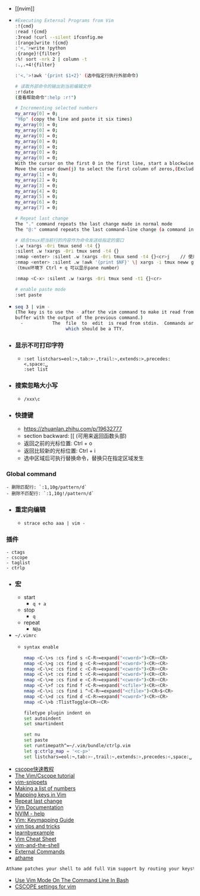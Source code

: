 - [[nvim]]
- ```bash
  #Executing External Programs from Vim
  :!{cmd}
  :read !{cmd}
  :3read !curl --silent ifconfig.me
  :[range]write !{cmd}
  :'<,'>write !python
  :{range}!{filter}
  :%! sort -nrk 2 | column -t
  :.,.+4!{filter}

  :'<,'>!awk '{print $1+2}' (选中指定行执行外部命令)

  # 读取外部命令的输出到当前编辑文件
  :r!date
  (查看帮助命令":help :r!")

  # Incrementing selected numbers
  my_array[0] = 0;
  "Y6p" (copy the line and paste it six times)
  my_array[0] = 0;
  my_array[0] = 0;
  my_array[0] = 0;
  my_array[0] = 0;
  my_array[0] = 0;
  my_array[0] = 0;
  my_array[0] = 0;
  With the cursor on the first 0 in the first line, start a blockwise select by pressing "Ctrl-V" 
  Move the cursor down(j) to select the first column of zeros,(Exclude first line by pressing "o") then   press "g Ctrl-A"
  my_array[1] = 0;
  my_array[2] = 0;
  my_array[3] = 0;
  my_array[4] = 0;
  my_array[5] = 0;
  my_array[6] = 0;
  my_array[7] = 0;

  # Repeat last change
  The "." command repeats the last change made in normal mode
  The "@:" command repeats the last command-line change (a command invoked with ":")

  # 结合tmux把当前行的内容作为命令发送给指定的窗口
  :.w !xargs -0ri tmux send -t4 {}
  :silent .w !xargs -0ri tmux send -t4 {}
  :nmap <enter> :silent .w !xargs -0ri tmux send -t4 {}<cr>j	// 使用回车键自动执行当前行命令并到下一行
  :nmap <enter> :silent .w !awk '{print $NF}' \| xargs -i tmux neww git difftool -y {}<cr>
  （tmux环境下 Ctrl + q 可以显示pane number）

  :nmap <C-x> :silent .w !xargs -0ri tmux send -t1 {}<cr>
  
  # enable paste mode
  :set paste
  ```
- ```bash
  seq 3 | vim -
  (The key is to use the - after the vim command to make it read from stdin. This will open a new 
  buffer with the output of the previous command.)
  	-           The  file  to  edit  is read from stdin.  Commands are read from stderr,
                     which should be a TTY.
  
  
  ```
- ### 显示不可打印字符
	- ```vim
	  :set listchars=eol:¬,tab:>·,trail:~,extends:>,precedes:<,space:␣
	  :set list
	  ```
- ### 搜索忽略大小写
	- ```vim
	  /xxx\c
	  ```
- ### 快捷键
	- https://zhuanlan.zhihu.com/p/19632777
	- section backward: \[\[ (可用来返回函数头部)
	- 返回之前的光标位置: Ctrl + o
	- 返回比较新的光标位置: Ctrl + i
	- 选中区域后可执行替换命令，替换只在指定区域发生
### Global command
	- 删除匹配行: `:1,10g/pattern/d`
	- 删除不匹配行: `:1,10g!/pattern/d`
- ### 重定向编辑
	- `strace echo aaa | vim -`
### 插件
	- ctags
	- cscope
	- taglist
	- ctrlp
- ### 宏
	- start
		- `q + a`
	- stop
		- `q`
	- repeat
		- `N@a`
- `~/.vimrc`
	- ```bash
	  syntax enable
	  
	  nmap <C-\>s :cs find s <C-R>=expand("<cword>")<CR><CR>
	  nmap <C-\>g :cs find g <C-R>=expand("<cword>")<CR><CR>
	  nmap <C-\>c :cs find c <C-R>=expand("<cword>")<CR><CR>
	  nmap <C-\>t :cs find t <C-R>=expand("<cword>")<CR><CR>
	  nmap <C-\>e :cs find e <C-R>=expand("<cword>")<CR><CR>
	  nmap <C-\>f :cs find f <C-R>=expand("<cfile>")<CR><CR>
	  nmap <C-\>i :cs find i ^<C-R>=expand("<cfile>")<CR>$<CR>
	  nmap <C-\>d :cs find d <C-R>=expand("<cword>")<CR><CR>
	  nmap <C-\>b :TlistToggle<CR><CR>
	  
	  filetype plugin indent on
	  set autoindent
	  set smartindent
	  
	  set nu
	  set paste
	  set runtimepath^=~/.vim/bundle/ctrlp.vim
	  let g:ctrlp_map = '<c-p>'
	  set listchars=eol:¬,tab:>·,trail:~,extends:>,precedes:<,space:␣
	  ```
- [cscope快速教程](https://yiwenshao.github.io/2016/12/25/cscope%E5%BF%AB%E9%80%9F%E6%95%99%E7%A8%8B/)
- [The Vim/Cscope tutorial](https://cscope.sourceforge.net/cscope_vim_tutorial.html)
- [vim-snippets](https://github.com/honza/vim-snippets)
- [Making a list of numbers](https://vim.fandom.com/wiki/Making_a_list_of_numbers)
- [Mapping keys in Vim](https://vim.fandom.com/wiki/Mapping_keys_in_Vim_-_Tutorial_(Part_1))
- [Repeat last change](https://vim.fandom.com/wiki/Repeat_last_change)
- [Vim Documentation](https://vim-jp.org/vimdoc-en/)
- [NVIM - help](https://neovim.io/doc/user/)
- [Vim: Keymapping Guide](https://www.meetgor.com/vim-keymaps/)
- [vim tips and tricks](https://www.cs.swarthmore.edu/oldhelp/vim/home.html)
- [learnbyexample](https://learnbyexample.github.io/tags/vim/)
- [Vim Cheat Sheet](https://vim.rtorr.com/)
- [vim-and-the-shell](https://vimways.org/2019/vim-and-the-shell/)
- [External Commands](https://learnvim.irian.to/basics/external_commands)
- [athame](https://github.com/ardagnir/athame)
```bash
Athame patches your shell to add full Vim support by routing your keystrokes through an actual Vim process. Athame can currently be used to patch readline (used by bash, gdb, python, etc) and/or zsh (which doesn't use readline).
```
- [Use Vim Mode On The Command Line In Bash](https://dev.to/brandonwallace/how-to-use-vim-mode-on-the-command-line-in-bash-fnn)
- [CSCOPE settings for vim](https://insidelinuxdev.net/~yuanjianpeng/config/cscope_maps.vim)